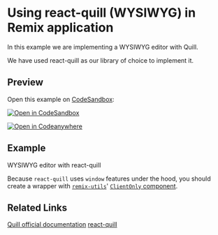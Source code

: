 # Using react-quill (WYSIWYG) in Remix application

In this example we are implementing a WYSIWYG editor with Quill.

We have used react-quill as our library of choice to implement it.

## Preview

Open this example on [CodeSandbox](https://codesandbox.com):

[![Open in CodeSandbox](https://codesandbox.io/static/img/play-codesandbox.svg)](https://codesandbox.io/s/github/remix-run/examples/tree/main/react-quill)

[![Open in Codeanywhere](https://codeanywhere.com/img/open-in-codeanywhere-btn.svg)](https://app.codeanywhere.com/#https://github.com/remix-run/examples)

## Example

WYSIWYG editor with react-quill

Because `react-quill` uses `window` features under the hood, you should create a wrapper with [`remix-utils`](https://github.com/sergiodxa/remix-utils)' [`ClientOnly` component](https://github.com/sergiodxa/remix-utils#clientonly).

## Related Links

[Quill official documentation](https://quilljs.com/)
[react-quill](https://zenoamaro.github.io/react-quill/)
